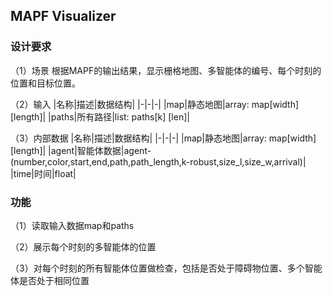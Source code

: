 ## MAPF Visualizer

### 设计要求
（1）场景
  根据MAPF的输出结果，显示栅格地图、多智能体的编号、每个时刻的位置和目标位置。

（2）输入
|名称|描述|数据结构|
|-|-|-|
|map|静态地图|array: map[width] [length]|
|paths|所有路径|list: paths[k] [len]|

（3）内部数据
|名称|描述|数据结构|
|-|-|-|
|map|静态地图|array: map[width] [length]|
|agent|智能体数据|agent-(number,color,start,end,path,path_length,k-robust,size_l,size_w,arrival)|
|time|时间|float|

### 功能
（1）读取输入数据map和paths


（2）展示每个时刻的多智能体的位置


（3）对每个时刻的所有智能体位置做检查，包括是否处于障碍物位置、多个智能体是否处于相同位置



